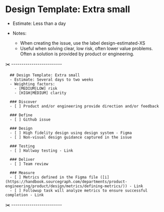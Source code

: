# Design Template: Extra small

- Estimate: Less than a day
- Notes:

  - When creating the issue, use the label design-estimated-XS
  - Useful when solving clear, low risk, often lower value problems. Often a solution is provided by product or engineering.

✂️ -------------------------
```markdown:
  ## Design Template: Extra small
  - Estimate: Several days to two weeks
  - Weighting factors:
    - [MEDIUM|LOW] risk
    - [HIGH|MEDIUM] clarity

  ### Discover
  - [ ] Product and/or engineering provide direction and/or feedback

  ### Define
  - [ ] Github issue

  ### Design
  - [ ] High fidelity design using design system - Figma
  - [ ] Non-visual design guidance captured in the issue

  ### Testing
  - [ ] Hallway testing - Link

  ### Deliver
  - [ ] Team review

  ### Measure
  - [ ] Metrics defined in the Figma file ([i](https://handbook.sourcegraph.com/departments/product-engineering/product/design/metrics/defining-metrics/)) - Link
  - [ ] Followup task will analyze metrics to ensure successful completion - Link
```
✂️ -------------------------